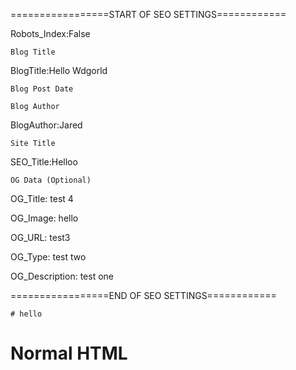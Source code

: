 =================START OF SEO SETTINGS============


Robots_Index:False

<code>Blog Title</code>

BlogTitle:Hello Wdgorld

<code>Blog Post Date</code>




<code>Blog Author</code>

BlogAuthor:Jared

<code>Site Title</code>

SEO_Title:Helloo

<code>OG Data (Optional)</code>

OG_Title: test 4

OG_Image: hello

OG_URL: test3

OG_Type: test two

OG_Description: test one

=================END OF SEO SETTINGS============

<github-md>
   
    
    # hello

</github-md>

<h1> Normal HTML </h1> 

